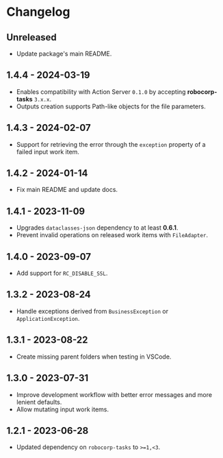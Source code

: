 # Changelog

## Unreleased

- Update package's main README.

## 1.4.4 - 2024-03-19

- Enables compatibility with Action Server `0.1.0` by accepting **robocorp-tasks**
  `3.x.x`.
- Outputs creation supports Path-like objects for the file parameters.

## 1.4.3 - 2024-02-07

- Support for retrieving the error through the `exception` property of a failed input
  work item.

## 1.4.2 - 2024-01-14

- Fix main README and update docs.

## 1.4.1 - 2023-11-09

- Upgrades `dataclasses-json` dependency to at least **0.6.1**.
- Prevent invalid operations on released work items with `FileAdapter`.

## 1.4.0 - 2023-09-07

- Add support for `RC_DISABLE_SSL`.

## 1.3.2 - 2023-08-24

- Handle exceptions derived from `BusinessException` or `ApplicationException`.

## 1.3.1 - 2023-08-22

- Create missing parent folders when testing in VSCode.

## 1.3.0 - 2023-07-31

- Improve development workflow with better error messages and more lenient defaults.
- Allow mutating input work items.

## 1.2.1 - 2023-06-28

- Updated dependency on `robocorp-tasks` to `>=1,<3`.
